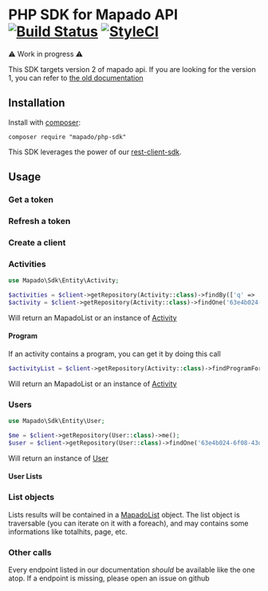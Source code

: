 PHP SDK for Mapado API [![Build Status](https://travis-ci.org/mapado/php-sdk.svg?branch=master)](https://travis-ci.org/mapado/php-sdk) [![StyleCI](https://styleci.io/repos/28038267/shield)](https://styleci.io/repos/28038267)
=======

⚠ Work in progress ⚠

This SDK targets version 2 of mapado api.
If you are looking for the version 1, you can refer to [the old documentation](https://github.com/mapado/php-sdk/tree/api-v1)

## Installation
Install with [composer](http://getcomposer.org):
```
composer require "mapado/php-sdk"
```

This SDK leverages the power of our [rest-client-sdk](https://github.com/mapado/rest-client-sdk).

## Usage

### Get a token

### Refresh a token

### Create a client

### Activities
```php
use Mapado\Sdk\Entity\Activity;

$activities = $client->getRepository(Activity::class)->findBy(['q' => 'transbordeur', latlng => '45.468,4.263']);
$activity = $client->getRepository(Activity::class)->findOne('63e4b024-6f08-43d3-a73b-634a306bc6c6');
```
Will return an MapadoList or an instance of [Activity](https://github.com/mapado/php-sdk/blob/master/src/Model/Activity.php)

#### Program
If an activity contains a program, you can get it by doing this call
```php
$activityList = $client->getRepository(Activity::class)->findProgramFor('villeurbanne--transbordeur');
```
Will return an MapadoList or an instance of [Activity](https://github.com/mapado/php-sdk/blob/master/src/Model/Activity.php)

### Users
```php
use Mapado\Sdk\Entity\User;

$me = $client->getRepository(User::class)->me();
$user = $client->getRepository(User::class)->findOne('63e4b024-6f08-43d3-a73b-634a306bc6c6');
```
Will return an instance of [User](https://github.com/mapado/php-sdk/blob/master/src/Model/User.php)

#### User Lists

### List objects
Lists results will be contained in a [MapadoList](https://github.com/mapado/php-sdk/blob/master/src/Model/MapadoList.php) object.
The list object is traversable (you can iterate on it with a foreach),
and may contains some informations like totalhits, page, etc.


### Other calls
Every endpoint listed in our documentation *should* be available like the one atop.
If a endpoint is missing, please open an issue on github
